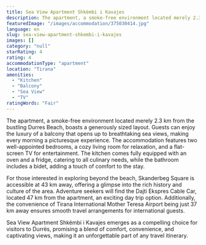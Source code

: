 ```yaml
---
title: Sea View Apartment Shkëmbi i Kavajes
description: The apartment, a smoke-free environment located merely 2.3 km from the bustling Durres Beach, boasts a generously sized layout. Guests can enjoy the luxury of a
featuredImage: "/images/accommodation/375030414.jpg"
language: en
slug: sea-view-apartment-shkembi-i-kavajes
images: []
category: "null"
starRating: 4
rating: 4
accommodationType: "apartment"
location: "Tirana"
amenities:
  - "Kitchen"
  - "Balcony"
  - "Sea View"
  - "TV"
ratingWords: "Fair"
---
```


The apartment, a smoke-free environment located merely 2.3 km from the bustling Durres Beach, boasts a generously sized layout. Guests can enjoy the luxury of a balcony that opens up to breathtaking sea views, making every morning a picturesque experience. The accommodation features two well-appointed bedrooms, a cozy living room for relaxation, and a flat-screen TV for entertainment. The kitchen comes fully equipped with an oven and a fridge, catering to all culinary needs, while the bathroom includes a bidet, adding a touch of comfort to the stay.

For those interested in exploring beyond the beach, Skanderbeg Square is accessible at 43 km away, offering a glimpse into the rich history and culture of the area. Adventure seekers will find the Dajti Ekspres Cable Car, located 47 km from the apartment, an exciting day trip option. Additionally, the convenience of Tirana International Mother Teresa Airport being just 37 km away ensures smooth travel arrangements for international guests.

Sea View Apartment Shkëmbi i Kavajes emerges as a compelling choice for visitors to Durrës, promising a blend of comfort, convenience, and captivating views, making it an unforgettable part of any travel itinerary.

